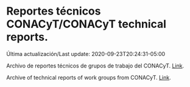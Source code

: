 # Reportes técnicos CONACyT/CONACyT technical reports.

Última actualización/Last update: 2020-09-23T20:24:31-05:00

Archivo de reportes técnicos de grupos de trabajo del CONACyT. [Link](https://coronavirus.conacyt.mx/productos/index.html).

Archive of technical reports of work groups from CONACyT. [Link](https://coronavirus.conacyt.mx/productos/index.html).
